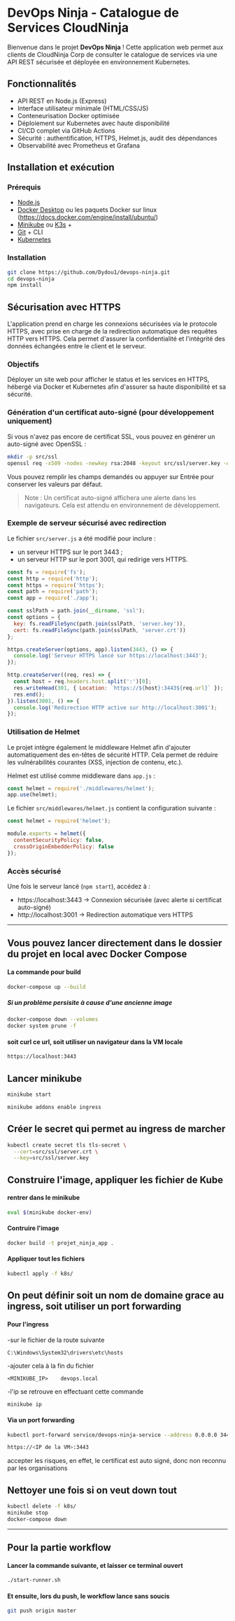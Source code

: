 # DevOps Ninja - Catalogue de Services CloudNinja

Bienvenue dans le projet **DevOps Ninja** ! Cette application web permet aux clients de CloudNinja Corp de consulter le catalogue de services via une API REST sécurisée et déployée en environnement Kubernetes.

## Fonctionnalités

- API REST en Node.js (Express)
- Interface utilisateur minimale (HTML/CSS/JS)
- Conteneurisation Docker optimisée
- Déploiement sur Kubernetes avec haute disponibilité
- CI/CD complet via GitHub Actions
- Sécurité : authentification, HTTPS, Helmet.js, audit des dépendances
- Observabilité avec Prometheus et Grafana

## Installation et exécution

### Prérequis

- [Node.js](https://nodejs.org/)
- [Docker Desktop](https://www.docker.com/products/docker-desktop) ou les paquets Docker sur linux (https://docs.docker.com/engine/install/ubuntu/)
- [Minikube](https://minikube.sigs.k8s.io/) ou [K3s](https://k3s.io/) + 
- [Git](https://git-scm.com/) + CLI
- [Kubernetes](https://kubernetes.io/fr/docs/tasks/tools/install-kubectl/)

### Installation

```bash
git clone https://github.com/Dydou1/devops-ninja.git
cd devops-ninja
npm install
```

## Sécurisation avec HTTPS

L'application prend en charge les connexions sécurisées via le protocole HTTPS, avec prise en charge de la redirection automatique des requêtes HTTP vers HTTPS. Cela permet d'assurer la confidentialité et l'intégrité des données échangées entre le client et le serveur.

### Objectifs

Déployer un site web pour afficher le status et les services en HTTPS, hébergé via Docker et Kubernetes afin d'assurer sa haute disponibilité et sa sécurité.

### Génération d'un certificat auto-signé (pour développement uniquement)

Si vous n'avez pas encore de certificat SSL, vous pouvez en générer un auto-signé avec OpenSSL :

```bash
mkdir -p src/ssl
openssl req -x509 -nodes -newkey rsa:2048 -keyout src/ssl/server.key -out src/ssl/server.crt -days 365
```

Vous pouvez remplir les champs demandés ou appuyer sur Entrée pour conserver les valeurs par défaut.

> Note : Un certificat auto-signé affichera une alerte dans les navigateurs. Cela est attendu en environnement de développement.

### Exemple de serveur sécurisé avec redirection

Le fichier `src/server.js` a été modifié pour inclure :

- un serveur HTTPS sur le port 3443 ;
- un serveur HTTP sur le port 3001, qui redirige vers HTTPS.

```js
const fs = require('fs');
const http = require('http');
const https = require('https');
const path = require('path');
const app = require('./app');

const sslPath = path.join(__dirname, 'ssl');
const options = {
  key: fs.readFileSync(path.join(sslPath, 'server.key')),
  cert: fs.readFileSync(path.join(sslPath, 'server.crt'))
};

https.createServer(options, app).listen(3443, () => {
  console.log('Serveur HTTPS lancé sur https://localhost:3443');
});

http.createServer((req, res) => {
  const host = req.headers.host.split(':')[0];
  res.writeHead(301, { Location: `https://${host}:3443${req.url}` });
  res.end();
}).listen(3001, () => {
  console.log('Redirection HTTP active sur http://localhost:3001');
});
```

### Utilisation de Helmet

Le projet intègre également le middleware Helmet afin d'ajouter automatiquement des en-têtes de sécurité HTTP. Cela permet de réduire les vulnérabilités courantes (XSS, injection de contenu, etc.).

Helmet est utilisé comme middleware dans `app.js` :

```js
const helmet = require('./middlewares/helmet');
app.use(helmet);
```

Le fichier `src/middlewares/helmet.js` contient la configuration suivante :

```js
const helmet = require('helmet');

module.exports = helmet({
  contentSecurityPolicy: false,
  crossOriginEmbedderPolicy: false
});
```

### Accès sécurisé

Une fois le serveur lancé (`npm start`), accédez à :

- https://localhost:3443 → Connexion sécurisée (avec alerte si certificat auto-signé)
- http://localhost:3001 → Redirection automatique vers HTTPS

----------------------------------------------------------------------------------------------

## Vous pouvez lancer directement dans le dossier du projet en local avec Docker Compose

#### La commande pour build
```sh
docker-compose up --build
```
##### Si un problème persisite à cause d'une ancienne image
```sh
docker-compose down --volumes
docker system prune -f
```
#### soit curl ce url, soit utiliser un navigateur dans la VM locale
```sh
https://localhost:3443
```

## Lancer minikube
```sh
minikube start
```
```sh
minikube addons enable ingress
```

## Créer le secret qui permet au ingress de marcher
```sh
kubectl create secret tls tls-secret \
  --cert=src/ssl/server.crt \
  --key=src/ssl/server.key
```

## Construire l'image, appliquer les fichier de Kube

#### rentrer dans le minikube
```sh
eval $(minikube docker-env)
```

#### Contruire l'image
```sh
docker build -t projet_ninja_app .
```

#### Appliquer tout les fichiers
```sh
kubectl apply -f k8s/
```

## On peut définir soit un nom de domaine grace au ingress, soit utiliser un port forwarding

#### Pour l'ingress

-sur le fichier de la route suivante
```route
C:\Windows\System32\drivers\etc\hosts
```
-ajouter cela à la fin du fichier
```hosts
<MINIKUBE_IP>    devops.local
```
-l'ip se retrouve en effectuant cette commande
```sh
minikube ip
```
#### Via un port forwarding
```sh
kubectl port-forward service/devops-ninja-service --address 0.0.0.0 3443:443
```
```sh
https://<IP de la VM>:3443
```
accepter les risques, en effet, le certificat est auto signé, donc non reconnu par les organisations 


## Nettoyer une fois si on veut down tout

```sh
kubectl delete -f k8s/
minikube stop
docker-compose down
```
-----------------------------------------------------------------------------------

## Pour la partie workflow

#### Lancer la commande suivante, et laisser ce terminal ouvert
```sh
./start-runner.sh
```
#### Et ensuite, lors du push, le workflow lance sans soucis
```sh
git push origin master
```

